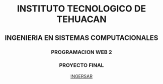 <!DOCTYPE html>
<html lang="en">
<head>
          <meta charset="UTF-8">
          <meta http-equiv="X-UA-Compatible" content="IE=edge">
          <meta name="viewport" content="width=device-width, initial-scale=1.0">
          <title>Document</title>
          <link rel="stylesheet" href="estilos.css">
          <link href="https://cdn.jsdelivr.net/npm/bootstrap@5.0.2/dist/css/bootstrap.min.css" rel="stylesheet" integrity="sha384-EVSTQN3/azprG1Anm3QDgpJLIm9Nao0Yz1ztcQTwFspd3yD65VohhpuuCOmLASjC" crossorigin="anonymous">
</head>
<body class="body">
          <center>
                    <h1>INSTITUTO TECNOLOGICO DE TEHUACAN</h1>
                    <h2>INGENIERIA EN SISTEMAS COMPUTACIONALES</h2>
                    <h3>PROGRAMACION WEB 2</h3>
                    <h3>PROYECTO FINAL</h3>
          </center>
          <center>
                    <a href="Tablas.php" class="btn btn-primary active" aria-current="page">INGERSAR</a>
          </center>
          
</body>
</html>
